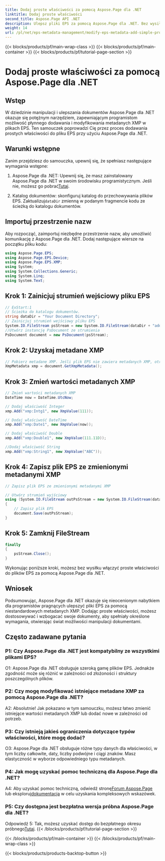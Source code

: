 ```yaml
---
title: Dodaj proste właściwości za pomocą Aspose.Page dla .NET
linktitle: Dodaj proste właściwości
second_title: Aspose.Page API .NET
description: Ulepsz pliki EPS za pomocą Aspose.Page dla .NET. Bez wysiłku dodawaj proste właściwości, aby uzyskać dostosowane metadane dokumentu.
weight: 14
url: /pl/net/eps-metadata-management/modify-eps-metadata-add-simple-properties/
---
```


{{< blocks/products/pf/main-wrap-class >}}
{{< blocks/products/pf/main-container >}}
{{< blocks/products/pf/tutorial-page-section >}}

# Dodaj proste właściwości za pomocą Aspose.Page dla .NET

## Wstęp

W dziedzinie manipulacji i ulepszania dokumentów Aspose.Page dla .NET okazuje się potężnym narzędziem, zapewniającym programistom możliwość płynnego dodawania i modyfikowania metadanych XMP w plikach EPS. Ten samouczek poprowadzi Cię przez proces dodawania prostych właściwości do pliku EPS przy użyciu Aspose.Page dla .NET.

## Warunki wstępne

Zanim przejdziesz do samouczka, upewnij się, że spełniasz następujące wymagania wstępne:

1.  Aspose.Page dla .NET: Upewnij się, że masz zainstalowany Aspose.Page dla .NET w swoim środowisku programistycznym. Jeśli nie, możesz go pobrać[Tutaj](https://releases.aspose.com/page/net/).

2.  Katalog dokumentów: skonfiguruj katalog do przechowywania plików EPS. Zaktualizuj`dataDir` zmienną w podanym fragmencie kodu ze ścieżką do katalogu dokumentów.

## Importuj przestrzenie nazw

Aby rozpocząć, zaimportuj niezbędne przestrzenie nazw, aby umożliwić komunikację z Aspose.Page dla .NET. Dodaj następujące wiersze na początku pliku kodu:

```csharp
using Aspose.Page.EPS;
using Aspose.Page.EPS.Device;
using Aspose.Page.EPS.XMP;
using System;
using System.Collections.Generic;
using System.Linq;
using System.Text;
```

## Krok 1: Zainicjuj strumień wejściowy pliku EPS

```csharp
// ExStart:1
// Ścieżka do katalogu dokumentów.
string dataDir = "Your Document Directory";
// Zainicjuj strumień wejściowy pliku EPS
System.IO.FileStream psStream = new System.IO.FileStream(dataDir + "add_simple_props_input.eps", System.IO.FileMode.Open, System.IO.FileAccess.Read);
//Utwórz instancję PsDocument ze strumienia
PsDocument document = new PsDocument(psStream);
```

## Krok 2: Uzyskaj metadane XMP

```csharp
// Pobierz metadane XMP. Jeśli plik EPS nie zawiera metadanych XMP, otrzymamy nowy wypełniony wartościami z komentarzy do metadanych PS (%%Creator, %%CreateDate, %%Title itp.)
XmpMetadata xmp = document.GetXmpMetadata();
```

## Krok 3: Zmień wartości metadanych XMP

```csharp
// Zmień wartości metadanych XMP
DateTime now = DateTime.UtcNow;

// Dodaj właściwość Integer
xmp.Add("xmp:Intg1", new XmpValue(111));

// Dodaj właściwość DateTime
xmp.Add("xmp:Date1", new XmpValue(now));

// Dodaj właściwość Double
xmp.Add("xmp:Double1", new XmpValue(111.11D));

//Dodaj właściwość String
xmp.Add("xmp:String1", new XmpValue("ABC"));
```

## Krok 4: Zapisz plik EPS ze zmienionymi metadanymi XMP

```csharp
// Zapisz plik EPS ze zmienionymi metadanymi XMP

// Utwórz strumień wyjściowy
using (System.IO.FileStream outPsStream = new System.IO.FileStream(dataDir + "add_simple_props_output.eps", System.IO.FileMode.Create, System.IO.FileAccess.Write))
{
    // Zapisz plik EPS
    document.Save(outPsStream);
}
```

## Krok 5: Zamknij FileStream

```csharp
finally
{
    psStream.Close();
}
```

Wykonując poniższe kroki, możesz bez wysiłku włączyć proste właściwości do plików EPS za pomocą Aspose.Page dla .NET.

## Wniosek

Podsumowując, Aspose.Page dla .NET okazuje się nieocenionym nabytkiem dla programistów pragnących ulepszyć pliki EPS za pomocą niestandardowych metadanych XMP. Dodając proste właściwości, możesz dostosowywać i wzbogacać swoje dokumenty, aby spełniały określone wymagania, otwierając świat możliwości manipulacji dokumentami.

## Często zadawane pytania

### P1: Czy Aspose.Page dla .NET jest kompatybilny ze wszystkimi plikami EPS?

O1: Aspose.Page dla .NET obsługuje szeroką gamę plików EPS. Jednakże zgodność może się różnić w zależności od złożoności i struktury poszczególnych plików.

### P2: Czy mogę modyfikować istniejące metadane XMP za pomocą Aspose.Page dla .NET?

A2: Absolutnie! Jak pokazano w tym samouczku, możesz łatwo zmienić istniejące wartości metadanych XMP lub dodać nowe w zależności od potrzeb.

### P3: Czy istnieją jakieś ograniczenia dotyczące typów właściwości, które mogę dodać?

O3: Aspose.Page dla .NET obsługuje różne typy danych dla właściwości, w tym liczby całkowite, daty, liczby podwójne i ciągi znaków. Masz elastyczność w wyborze odpowiedniego typu metadanych.

### P4: Jak mogę uzyskać pomoc techniczną dla Aspose.Page dla .NET?

 A4: Aby uzyskać pomoc techniczną, odwiedź stronę[Forum Aspose.Page](https://forum.aspose.com/c/page/39) lub eksploruj[dokumentacja](https://reference.aspose.com/page/net/) w celu uzyskania kompleksowych wskazówek.

### P5: Czy dostępna jest bezpłatna wersja próbna Aspose.Page dla .NET?

 Odpowiedź 5: Tak, możesz uzyskać dostęp do bezpłatnego okresu próbnego[Tutaj](https://releases.aspose.com/).
{{< /blocks/products/pf/tutorial-page-section >}}

{{< /blocks/products/pf/main-container >}}
{{< /blocks/products/pf/main-wrap-class >}}

{{< blocks/products/products-backtop-button >}}
